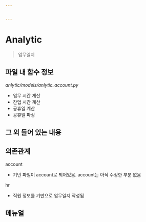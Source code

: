 ```yaml
---


---
```


<h1 id="analytic">Analytic</h1>
<blockquote>
<p>업무일지</p>
</blockquote>
<h2 id="파일-내-함수-정보">파일 내 함수 정보</h2>
<p><em>anlytic/models/anlytic_account.py</em></p>
<ul>
<li>업무 시간 계산</li>
<li>잔업 시간 계산</li>
<li>공휴일 계산</li>
<li>공휴일 파싱</li>
</ul>
<h2 id="그-외-들어-있는-내용">그 외 들어 있는 내용</h2>
<h2 id="의존관계">의존관계</h2>
<p>account</p>
<ul>
<li>기반 파일이 account로 되어있음. account는 아직 수정한 부분 없음</li>
</ul>
<p>hr</p>
<ul>
<li>직원 정보를 기반으로 업무일지 작성됨</li>
</ul>
<h2 id="메뉴얼">메뉴얼</h2>

